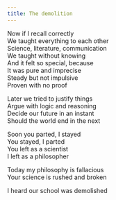 ```yaml
---
title: The demolition
---
```


Now if I recall correctly  
We taught everything to each other  
Science, literature, communication  
We taught without knowing  
And it felt so special, because  
It was pure and imprecise  
Steady but not impulsive  
Proven with no proof  

Later we tried to justify things  
Argue with logic and reasoning  
Decide our future in an instant  
Should the world end in the next  

Soon you parted, I stayed  
You stayed, I parted  
You left as a scientist  
I left as a philosopher  

Today my philosophy is fallacious  
Your science is rushed and broken  

I heard our school was demolished  
